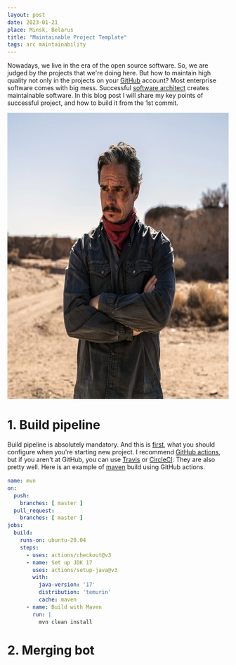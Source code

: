 ```yaml
---
layout: post
date: 2023-01-21
place: Minsk, Belarus
title: "Maintainable Project Template"
tags: arc maintainability
---
```


Nowadays, we live in the era of the open source software. So, we are judged by the projects that we're doing here.
But how to maintain high quality not only in the projects on your [GitHub](https://github.com) account?
Most enterprise software comes with big mess.
Successful [software architect]() creates maintainable software.
In this blog post I will share my key points of successful project, and how to build it from the 1st commit.

<!--more-->

<img src="/images/2023/01/bcs.png" width="1200" height="650">

# 1. Build pipeline

Build pipeline is absolutely mandatory. And this is [first](yegorlink), what you should configure when you're starting
new
project.
I recommend [GitHub actions](), but if you aren't at GitHub, you can use [Travis]() or [CircleCI](). They are also
pretty well.
Here is an example of [maven]() build using GitHub actions.

```yaml
name: mvn
on:
  push:
    branches: [ master ]
  pull_request:
    branches: [ master ]
jobs:
  build:
    runs-on: ubuntu-20.04
    steps:
      - uses: actions/checkout@v3
      - name: Set up JDK 17
        uses: actions/setup-java@v3
        with:
          java-version: '17'
          distribution: 'temurin'
          cache: maven
      - name: Build with Maven
        run: |
          mvn clean install
```

# 2. Merging bot

